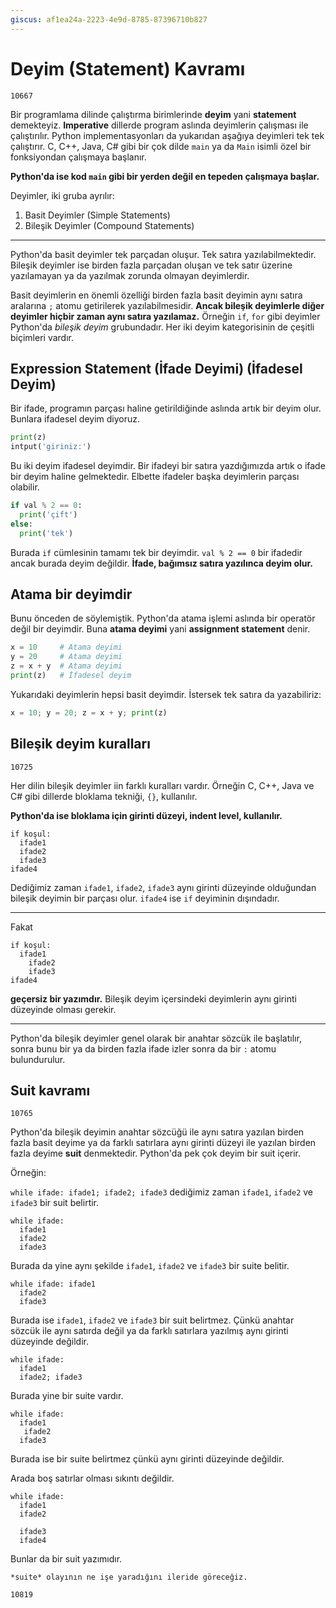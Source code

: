 ```yaml
---
giscus: af1ea24a-2223-4e9d-8785-87396710b827
---
```


# Deyim (Statement) Kavramı

`10667`

Bir programlama dilinde çalıştırma birimlerinde **deyim** yani **statement**
demekteyiz. **Imperative** dillerde program aslında deyimlerin çalışması ile
çalıştırılır. Python implementasyonları da yukarıdan aşağıya deyimleri tek
tek çalıştırır. C, C++, Java, C# gibi bir çok dilde `main` ya da `Main`
isimli özel bir fonksiyondan çalışmaya başlanır.

**Python'da ise kod `main` gibi bir yerden değil en tepeden çalışmaya başlar.**

Deyimler, iki gruba ayrılır:

1. Basit Deyimler (Simple Statements)
2. Bileşik Deyimler (Compound Statements)

---

Python'da basit deyimler tek parçadan oluşur. Tek satıra yazılabilmektedir.
Bileşik deyimler ise birden fazla parçadan oluşan ve tek satır üzerine
yazılamayan ya da yazılmak zorunda olmayan deyimlerdir.

Basit deyimlerin en önemli özelliği birden fazla basit deyimin aynı satıra
aralarına `;` atomu getirilerek yazılabilmesidir.
**Ancak bileşik deyimlerle diğer deyimler hiçbir zaman aynı satıra yazılamaz.**
Örneğin `if`, `for` gibi deyimler Python'da *bileşik deyim* grubundadır.
Her iki deyim kategorisinin de çeşitli biçimleri vardır.

## Expression Statement (İfade Deyimi) (İfadesel Deyim)

Bir ifade, programın parçası haline getirildiğinde aslında artık bir deyim
olur. Bunlara ifadesel deyim diyoruz.

```python
print(z)
intput('giriniz:')
```

Bu iki deyim ifadesel deyimdir. Bir ifadeyi bir satıra yazdığımızda artık o
ifade bir deyim haline gelmektedir. Elbette ifadeler başka deyimlerin
parçası olabilir.

```python
if val % 2 == 0:
  print('çift')
else:
  print('tek')
```

Burada `if` cümlesinin tamamı tek bir deyimdir. `val % 2 == 0` bir ifadedir
ancak burada deyim değildir. **İfade, bağımsız satıra yazılınca deyim olur.**

## Atama bir deyimdir

Bunu önceden de söylemiştik. Python'da atama işlemi aslında bir operatör değil
bir deyimdir. Buna **atama deyimi** yani **assignment statement** denir.

```python
x = 10     # Atama deyimi
y = 20     # Atama deyimi
z = x + y  # Atama deyimi
print(z)   # İfadesel deyim
```

Yukarıdaki deyimlerin hepsi basit deyimdir. İstersek tek satıra da yazabiliriz:

```python
x = 10; y = 20; z = x + y; print(z)
```

## Bileşik deyim kuralları

`10725`

Her dilin bileşik deyimler iin farklı kuralları vardır. Örneğin C, C++, Java
ve C# gibi dillerde bloklama tekniği, `{}`, kullanılır.

**Python'da ise bloklama için girinti düzeyi, indent level, kullanılır.**

```text
if koşul:
  ifade1
  ifade2
  ifade3
ifade4
```

Dediğimiz zaman `ifade1`, `ifade2`, `ifade3` aynı girinti düzeyinde olduğundan
bileşik deyimin bir parçası olur. `ifade4` ise `if` deyiminin dışındadır.

---

Fakat

```text
if koşul:
  ifade1
    ifade2
    ifade3
ifade4
```

**geçersiz bir yazımdır.** Bileşik deyim içersindeki deyimlerin aynı girinti
düzeyinde olması gerekir.

---

Python'da bileşik deyimler genel olarak bir anahtar sözcük ile başlatılır,
sonra bunu bir ya da birden fazla ifade izler sonra da bir `:` atomu
bulundurulur.

## Suit kavramı

`10765`

Python'da bileşik deyimin anahtar sözcüğü ile aynı satıra yazılan birden
fazla basit deyime ya da farklı satırlara aynı girinti düzeyi ile yazılan
birden fazla deyime **suit** denmektedir. Python'da pek çok deyim bir suit
içerir.

Örneğin:

`while ifade: ifade1; ifade2; ifade3` dediğimiz zaman `ifade1`, `ifade2` ve
`ifade3` bir suit belirtir.

```text
while ifade:
  ifade1
  ifade2
  ifade3
```

Burada da yine aynı şekilde `ifade1`, `ifade2` ve `ifade3` bir suite
belitir.

```text
while ifade: ifade1
  ifade2
  ifade3
```

Burada ise `ifade1`, `ifade2` ve `ifade3` bir suit belirtmez. Çünkü anahtar
sözcük ile aynı satırda değil ya da farklı satırlara yazılmış aynı girinti
düzeyinde değildir.

```text
while ifade:
  ifade1
  ifade2; ifade3
```

Burada yine bir suite vardır.

```text
while ifade:
  ifade1
   ifade2
  ifade3
```

Burada ise bir suite belirtmez çünkü aynı girinti düzeyinde değildir.

Arada boş satırlar olması sıkıntı değildir.

```text
while ifade:
  ifade1
  ifade2

  ifade3
  ifade4
```

Bunlar da bir suit yazımıdır.

```{note}
*suite* olayının ne işe yaradığını ileride göreceğiz.
```

`10819`
